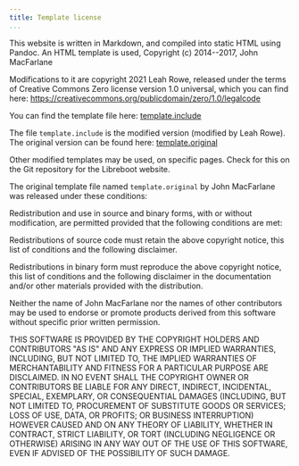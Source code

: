 ```yaml
---
title: Template license
...
```


This website is written in Markdown, and compiled into static HTML using
Pandoc. An HTML template is used,
Copyright (c) 2014--2017, John MacFarlane

Modifications to it are copyright 2021 Leah Rowe, released under the terms of
Creative Commons Zero license version 1.0 universal, which you can find here:
<https://creativecommons.org/publicdomain/zero/1.0/legalcode>

You can find the template file here: [template.include](/licenses/template.include)

The file `template.include` is the modified version (modified by Leah Rowe).
The original version can be found here: [template.original](/licenses/template.original)

Other modified templates may be used, on specific pages. Check for this on the
Git repository for the Libreboot website.

The original template file named `template.original` by John MacFarlane was
released under these conditions:

Redistribution and use in source and binary forms, with or without
modification, are permitted provided that the following conditions are met:

Redistributions of source code must retain the above copyright notice, this
list of conditions and the following disclaimer.

Redistributions in binary form must reproduce the above copyright
notice, this list of conditions and the following disclaimer in the
documentation and/or other materials provided with the distribution.

Neither the name of John MacFarlane nor the names of other
contributors may be used to endorse or promote products derived
from this software without specific prior written permission.

THIS SOFTWARE IS PROVIDED BY THE COPYRIGHT HOLDERS AND CONTRIBUTORS
"AS IS" AND ANY EXPRESS OR IMPLIED WARRANTIES, INCLUDING, BUT NOT
LIMITED TO, THE IMPLIED WARRANTIES OF MERCHANTABILITY AND FITNESS
FOR A PARTICULAR PURPOSE ARE DISCLAIMED. IN NO EVENT SHALL THE
COPYRIGHT OWNER OR CONTRIBUTORS BE LIABLE FOR ANY DIRECT, INDIRECT,
INCIDENTAL, SPECIAL, EXEMPLARY, OR CONSEQUENTIAL DAMAGES
(INCLUDING, BUT NOT LIMITED TO, PROCUREMENT OF SUBSTITUTE GOODS OR
SERVICES; LOSS OF USE, DATA, OR PROFITS; OR BUSINESS INTERRUPTION)
HOWEVER CAUSED AND ON ANY THEORY OF LIABILITY, WHETHER IN CONTRACT,
STRICT LIABILITY, OR TORT (INCLUDING NEGLIGENCE OR OTHERWISE)
ARISING IN ANY WAY OUT OF THE USE OF THIS SOFTWARE, EVEN IF ADVISED
OF THE POSSIBILITY OF SUCH DAMAGE.
